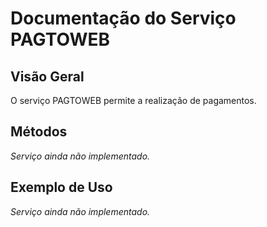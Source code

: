 # Documentação do Serviço PAGTOWEB

## Visão Geral

O serviço PAGTOWEB permite a realização de pagamentos.

## Métodos

*Serviço ainda não implementado.*

## Exemplo de Uso

*Serviço ainda não implementado.*

